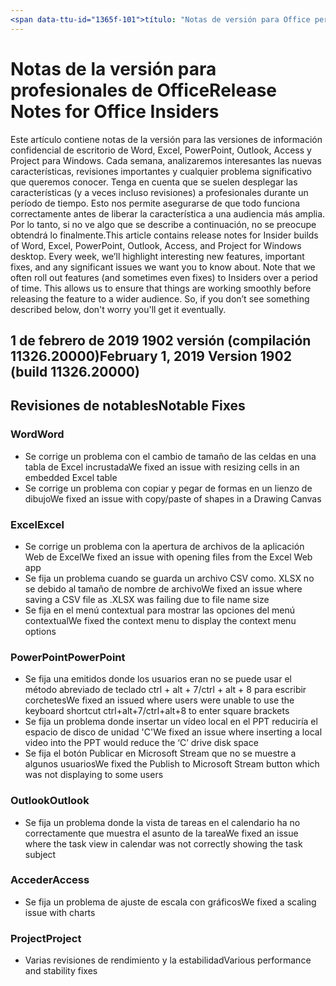 ```yaml
---
<span data-ttu-id="1365f-101">título: "Notas de versión para Office personal" ms.author: andrewmo autor: mikho manager: andrewmo ms.date: 1/28/2019 ms.audience: Win32 Fast ms.topic: hacer referencia a ms.service: Office 365 proplus localization_priority: ms.collection crítico: RelNotes_ProPlus Descripción: "proporciona profesionales Fast audiencia con la lista más reciente de nuevas características clave, correcciones o problemas conocidos</span><span class="sxs-lookup"><span data-stu-id="1365f-101">title: "Release Notes for Office Insiders" ms.author: andrewmo author: mikho manager: andrewmo ms.date: 1/28/2019 ms.audience: Win32 Fast ms.topic: reference ms.service: o365-proplus- localization_priority: Critical ms.collection: RelNotes_ProPlus description: "Provides Insiders Fast audience with the latest list of key new features, fixes or known issues</span></span>
---
```


# <a name="release-notes-for-office-insiders"></a><span data-ttu-id="1365f-102">Notas de la versión para profesionales de Office</span><span class="sxs-lookup"><span data-stu-id="1365f-102">Release Notes for Office Insiders</span></span>

<span data-ttu-id="1365f-p101">Este artículo contiene notas de la versión para las versiones de información confidencial de escritorio de Word, Excel, PowerPoint, Outlook, Access y Project para Windows. Cada semana, analizaremos interesantes las nuevas características, revisiones importantes y cualquier problema significativo que queremos conocer. Tenga en cuenta que se suelen desplegar las características (y a veces incluso revisiones) a profesionales durante un período de tiempo. Esto nos permite asegurarse de que todo funciona correctamente antes de liberar la característica a una audiencia más amplia. Por lo tanto, si no ve algo que se describe a continuación, no se preocupe obtendrá lo finalmente.</span><span class="sxs-lookup"><span data-stu-id="1365f-p101">This article contains release notes for Insider builds of Word, Excel, PowerPoint, Outlook, Access, and Project for Windows desktop. Every week, we’ll highlight interesting new features, important fixes, and any significant issues we want you to know about. Note that we often roll out features (and sometimes even fixes) to Insiders over a period of time. This allows us to ensure that things are working smoothly before releasing the feature to a wider audience. So, if you don’t see something described below, don't worry you'll get it eventually.</span></span>  

## <a name="february-1-2019-version-1902-build-1132620000"></a><span data-ttu-id="1365f-108">1 de febrero de 2019 1902 versión (compilación 11326.20000)</span><span class="sxs-lookup"><span data-stu-id="1365f-108">February 1, 2019 Version 1902 (build 11326.20000)</span></span>


## <a name="notable-fixes"></a><span data-ttu-id="1365f-109">Revisiones de notables</span><span class="sxs-lookup"><span data-stu-id="1365f-109">Notable Fixes</span></span>

### <a name="word"></a><span data-ttu-id="1365f-110">Word</span><span class="sxs-lookup"><span data-stu-id="1365f-110">Word</span></span> 
- <span data-ttu-id="1365f-111">Se corrige un problema con el cambio de tamaño de las celdas en una tabla de Excel incrustada</span><span class="sxs-lookup"><span data-stu-id="1365f-111">We fixed an issue with resizing cells in an embedded Excel table</span></span>
- <span data-ttu-id="1365f-112">Se corrige un problema con copiar y pegar de formas en un lienzo de dibujo</span><span class="sxs-lookup"><span data-stu-id="1365f-112">We fixed an issue with copy/paste of shapes in a Drawing Canvas</span></span>

### <a name="excel"></a><span data-ttu-id="1365f-113">Excel</span><span class="sxs-lookup"><span data-stu-id="1365f-113">Excel</span></span>
- <span data-ttu-id="1365f-114">Se corrige un problema con la apertura de archivos de la aplicación Web de Excel</span><span class="sxs-lookup"><span data-stu-id="1365f-114">We fixed an issue with opening files from the Excel Web app</span></span>
- <span data-ttu-id="1365f-115">Se fija un problema cuando se guarda un archivo CSV como. XLSX no se debido al tamaño de nombre de archivo</span><span class="sxs-lookup"><span data-stu-id="1365f-115">We fixed an issue where saving a CSV file as .XLSX was failing due to file name size</span></span>
- <span data-ttu-id="1365f-116">Se fija en el menú contextual para mostrar las opciones del menú contextual</span><span class="sxs-lookup"><span data-stu-id="1365f-116">We fixed the context menu to display the context menu options</span></span>

### <a name="powerpoint"></a><span data-ttu-id="1365f-117">PowerPoint</span><span class="sxs-lookup"><span data-stu-id="1365f-117">PowerPoint</span></span>
- <span data-ttu-id="1365f-118">Se fija una emitidos donde los usuarios eran no se puede usar el método abreviado de teclado ctrl + alt + 7/ctrl + alt + 8 para escribir corchetes</span><span class="sxs-lookup"><span data-stu-id="1365f-118">We fixed an issued where users were unable to use the keyboard shortcut ctrl+alt+7/ctrl+alt+8 to enter square brackets</span></span>
- <span data-ttu-id="1365f-119">Se fija un problema donde insertar un vídeo local en el PPT reduciría el espacio de disco de unidad 'C'</span><span class="sxs-lookup"><span data-stu-id="1365f-119">We fixed an issue where inserting a local video into the PPT would reduce the ‘C’ drive disk space</span></span>
- <span data-ttu-id="1365f-120">Se fija el botón Publicar en Microsoft Stream que no se muestre a algunos usuarios</span><span class="sxs-lookup"><span data-stu-id="1365f-120">We fixed the Publish to Microsoft Stream button which was not displaying to some users</span></span>

### <a name="outlook"></a><span data-ttu-id="1365f-121">Outlook</span><span class="sxs-lookup"><span data-stu-id="1365f-121">Outlook</span></span>
- <span data-ttu-id="1365f-122">Se fija un problema donde la vista de tareas en el calendario ha no correctamente que muestra el asunto de la tarea</span><span class="sxs-lookup"><span data-stu-id="1365f-122">We fixed an issue where the task view in calendar was  not correctly showing the task subject</span></span>

### <a name="access"></a><span data-ttu-id="1365f-123">Acceder</span><span class="sxs-lookup"><span data-stu-id="1365f-123">Access</span></span>
- <span data-ttu-id="1365f-124">Se fija un problema de ajuste de escala con gráficos</span><span class="sxs-lookup"><span data-stu-id="1365f-124">We fixed a scaling issue with charts</span></span>

### <a name="project"></a><span data-ttu-id="1365f-125">Project</span><span class="sxs-lookup"><span data-stu-id="1365f-125">Project</span></span>
- <span data-ttu-id="1365f-126">Varias revisiones de rendimiento y la estabilidad</span><span class="sxs-lookup"><span data-stu-id="1365f-126">Various performance and stability fixes</span></span>
